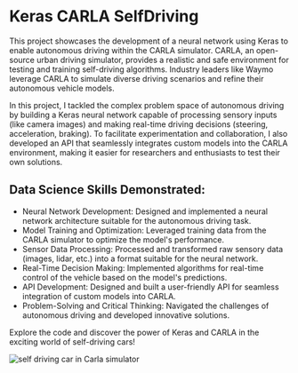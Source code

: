 # Keras CARLA SelfDriving

This project showcases the development of a neural network using Keras to enable autonomous driving within the CARLA simulator. CARLA, an open-source urban driving simulator, provides a realistic and safe environment for testing and training self-driving algorithms. Industry leaders like Waymo leverage CARLA to simulate diverse driving scenarios and refine their autonomous vehicle models.

In this project, I tackled the complex problem space of autonomous driving by building a Keras neural network capable of processing sensory inputs (like camera images) and making real-time driving decisions (steering, acceleration, braking). To facilitate experimentation and collaboration, I also developed an API that seamlessly integrates custom models into the CARLA environment, making it easier for researchers and enthusiasts to test their own solutions.

## Data Science Skills Demonstrated:

* Neural Network Development: Designed and implemented a neural network architecture suitable for the autonomous driving task.
* Model Training and Optimization: Leveraged training data from the CARLA simulator to optimize the model's performance.
* Sensor Data Processing: Processed and transformed raw sensory data (images, lidar, etc.) into a format suitable for the neural network.
* Real-Time Decision Making: Implemented algorithms for real-time control of the vehicle based on the model's predictions.
* API Development: Designed and built a user-friendly API for seamless integration of custom models into CARLA.
* Problem-Solving and Critical Thinking: Navigated the challenges of autonomous driving and developed innovative solutions.

Explore the code and discover the power of Keras and CARLA in the exciting world of self-driving cars!

![self driving car in Carla simulator](https://github.com/JordyKieto/Keras_CARLA_SelfDriving/blob/main/rss_stay.gif)
